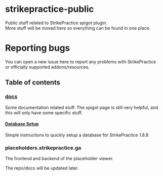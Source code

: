 # strikepractice-public

Public stuff related to StrikePractice spigot plugin.   
More stuff will be moved here so everything can be found in one place.

# Reporting bugs

You can open a new issue here to report any problems with StrikePractice or officially supported addons/resources.


## Table of contents

### [docs](/docs)
Some documentation related stuff. The spigot page is still very helpful, and this will only have some specific stuff. 

#### [Database Setup](/docs/docker-database)
Simple instructions to quickly setup a database for StrikePractice 1.8.8

### placeholders.strikepractice.ga
The frontend and backend of the placeholder viewer.

The repo/docs will be updated later.

